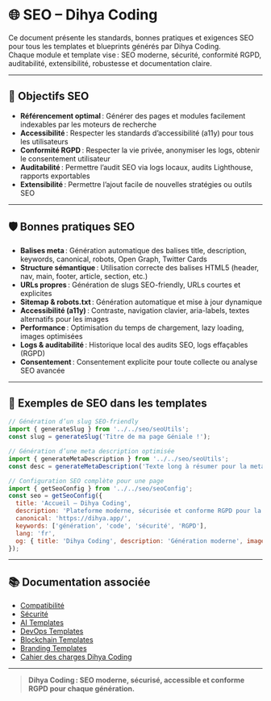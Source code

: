 # 🌐 SEO – Dihya Coding

Ce document présente les standards, bonnes pratiques et exigences SEO pour tous les templates et blueprints générés par Dihya Coding.  
Chaque module et template vise : SEO moderne, sécurité, conformité RGPD, auditabilité, extensibilité, robustesse et documentation claire.

---

## 🚀 Objectifs SEO

- **Référencement optimal** : Générer des pages et modules facilement indexables par les moteurs de recherche
- **Accessibilité** : Respecter les standards d’accessibilité (a11y) pour tous les utilisateurs
- **Conformité RGPD** : Respecter la vie privée, anonymiser les logs, obtenir le consentement utilisateur
- **Auditabilité** : Permettre l’audit SEO via logs locaux, audits Lighthouse, rapports exportables
- **Extensibilité** : Permettre l’ajout facile de nouvelles stratégies ou outils SEO

---

## 🛡️ Bonnes pratiques SEO

- **Balises meta** : Génération automatique des balises title, description, keywords, canonical, robots, Open Graph, Twitter Cards
- **Structure sémantique** : Utilisation correcte des balises HTML5 (header, nav, main, footer, article, section, etc.)
- **URLs propres** : Génération de slugs SEO-friendly, URLs courtes et explicites
- **Sitemap & robots.txt** : Génération automatique et mise à jour dynamique
- **Accessibilité (a11y)** : Contraste, navigation clavier, aria-labels, textes alternatifs pour les images
- **Performance** : Optimisation du temps de chargement, lazy loading, images optimisées
- **Logs & auditabilité** : Historique local des audits SEO, logs effaçables (RGPD)
- **Consentement** : Consentement explicite pour toute collecte ou analyse SEO avancée

---

## 📝 Exemples de SEO dans les templates

```js
// Génération d’un slug SEO-friendly
import { generateSlug } from '../../seo/seoUtils';
const slug = generateSlug('Titre de ma page Géniale !');

// Génération d’une meta description optimisée
import { generateMetaDescription } from '../../seo/seoUtils';
const desc = generateMetaDescription('Texte long à résumer pour la meta description...');

// Configuration SEO complète pour une page
import { getSeoConfig } from '../../seo/seoConfig';
const seo = getSeoConfig({
  title: 'Accueil – Dihya Coding',
  description: 'Plateforme moderne, sécurisée et conforme RGPD pour la génération de code.',
  canonical: 'https://dihya.app/',
  keywords: ['génération', 'code', 'sécurité', 'RGPD'],
  lang: 'fr',
  og: { title: 'Dihya Coding', description: 'Génération moderne', image: '/img/og.png' }
});
```

---

## 📚 Documentation associée

- [Compatibilité](./compatibility.md)
- [Sécurité](./security.md)
- [AI Templates](../ai/README.md)
- [DevOps Templates](../devops/README.md)
- [Blockchain Templates](../blockchain/README.md)
- [Branding Templates](../branding/README.md)
- [Cahier des charges Dihya Coding](../../../../../docs/user_guide/README.md)

---

> **Dihya Coding : SEO moderne, sécurisé, accessible et conforme RGPD pour chaque génération.**